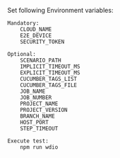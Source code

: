 
Set following Environment variables:

    Mandatory:
        CLOUD_NAME
        E2E_DEVICE
        SECURITY_TOKEN

    Optional:
        SCENARIO_PATH
        IMPLICIT_TIMEOUT_MS
        EXPLICIT_TIMEOUT_MS
        CUCUMBER_TAGS_LIST
        CUCUMBER_TAGS_FILE
        JOB_NAME
        JOB_NUMBER
        PROJECT_NAME
        PROJECT_VERSION
        BRANCH_NAME
        HOST_PORT
        STEP_TIMEOUT
        
    Execute test:
        npm run wdio